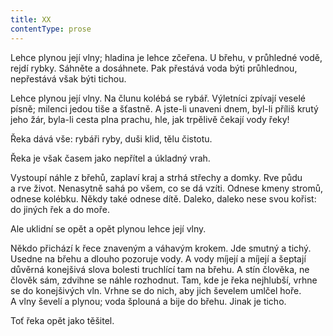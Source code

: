 ```yaml
---
title: XX
contentType: prose
---
```


<section>

Lehce plynou její vlny; hladina je lehce zčeřena. U břehu, v průhledné vodě, rejdí rybky. Sáhněte a dosáhnete. Pak přestává voda býti průhlednou, nepřestává však býti tichou.

Lehce plynou její vlny. Na člunu kolébá se rybář. Výletníci zpívají veselé písně; milenci jedou tiše a šťastně. A jste-li unaveni dnem, byl-li příliš krutý jeho žár, byla-li cesta plna prachu, hle, jak trpělivě čekají vody řeky!

Řeka dává vše: rybáři ryby, duši klid, tělu čistotu.

Řeka je však časem jako nepřítel a úkladný vrah.

Vystoupí náhle z břehů, zaplaví kraj a strhá střechy a domky. Rve půdu a rve život. Nenasytně sahá po všem, co se dá vzíti. Odnese kmeny stromů, odnese kolébku. Někdy také odnese dítě. Daleko, daleko nese svou kořist: do jiných řek a do moře.

Ale uklidní se opět a opět plynou lehce její vlny.

Někdo přichází k řece znaveným a váhavým krokem. Jde smutný a tichý. Usedne na břehu a dlouho pozoruje vody. A vody míjejí a míjejí a šeptají důvěrná konejšivá slova bolesti truchlící tam na břehu. A stín člověka, ne člověk sám, zdvihne se náhle rozhodnut. Tam, kde je řeka nejhlubší, vrhne se do konejšivých vln. Vrhne se do nich, aby jich ševelem umlčel hoře. A vlny ševelí a plynou; voda šplouná a bije do břehu. Jinak je ticho.

Toť řeka opět jako těšitel.

</section>
